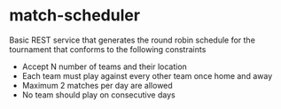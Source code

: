 # match-scheduler

Basic REST service that generates the round robin schedule for the tournament that conforms to the following constraints
- Accept N number of teams and their location
- Each team must play against every other team once home and away
- Maximum 2 matches per day are allowed
- No team should play on consecutive days

